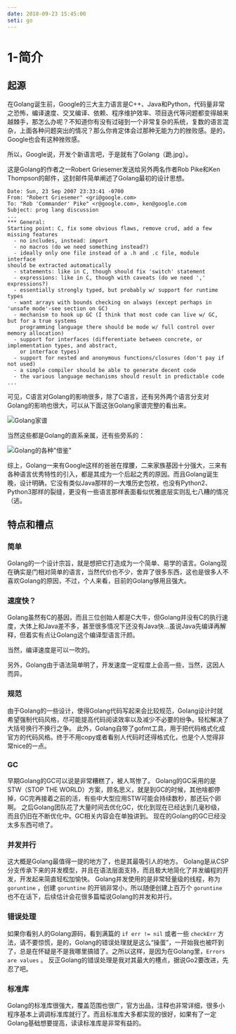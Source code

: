 ```yaml
---
date: 2018-09-23 15:45:00
seti: go
---
```


# 1-简介

## 起源
在Golang诞生前，Google的三大主力语言是C++、Java和Python，代码量非常之恐怖，编译速度、交叉编译、依赖、程序维护效率、项目迭代等问题都变得越来越棘手，那怎么办呢？不知道你有没有过碰到一个非常复杂的系统，复数的语言混杂，上面各种问题突出的情况？那么你肯定体会过那种无能为力的挫败感。是的，Google也会有这种挫败感。

所以，Google说，开发个新语言吧，于是就有了Golang（跪.jpg）。

这是Golang的作者之一Robert Griesemer发送给另外两名作者Rob Pike和Ken Thompson的邮件，这封邮件简单阐述了Golang最初的设计思想。

```
Date: Sun, 23 Sep 2007 23:33:41 -0700
From: "Robert Griesemer" <gri@google.com>
To: "Rob 'Commander' Pike" <r@google.com>, ken@google.com
Subject: prog lang discussion
...
*** General:
Starting point: C, fix some obvious flaws, remove crud, add a few missing features
  - no includes, instead: import
  - no macros (do we need something instead?)
  - ideally only one file instead of a .h and .c file, module interface
should be extracted automatically
  - statements: like in C, though should fix 'switch' statement
  - expressions: like in C, though with caveats (do we need ',' expressions?)
  - essentially strongly typed, but probably w/ support for runtime types
  - want arrays with bounds checking on always (except perhaps in 'unsafe mode'-see section on GC)
  - mechanism to hook up GC (I think that most code can live w/ GC, but for a true systems
    programming language there should be mode w/ full control over memory allocation)
  - support for interfaces (differentiate between concrete, or implementation types, and abstract,
    or interface types)
  - support for nested and anonymous functions/closures (don't pay if not used)
  - a simple compiler should be able to generate decent code
  - the various language mechanisms should result in predictable code
...
```

可见，C语言对Golang的影响很多，除了C语言，还有另外两个语言分支对Golang的影响也很大，可以从下面这张Golang家谱完整的看出来。

![Golang家谱](http://ww1.sinaimg.cn/large/6a43d05fly1fvkj6imcxgj20ls0g3gnt.jpg)

当然这些都是Golang的直系亲属，还有些旁系的：

![Golang的各种"借鉴"](http://ww1.sinaimg.cn/large/6a43d05fly1fvkjeidpcyj20go0e0jse.jpg)

综上，Golang一来有Google这样的爸爸在撑腰，二来家族基因十分强大，三来有各种语言优秀特性的引入，都是其成为一个后起之秀的原因。而且Golang诞生晚，设计明确，它没有类似Java那样的一大堆历史包袱，也没有Python2、Python3那样的裂缝，更没有一些语言那样表面看似优雅底层实则乱七八糟的情况（逃。

## 特点和槽点

### 简单

Golang的一个设计宗旨，就是想把它打造成为一个简单、易学的语言。Golang现在确实是门相对简单的语言，当然代价也不少，舍弃了很多东西，这也是很多人不喜欢Golang的原因，不过，个人来看，目前的Golang够用且强大。

### 速度快？

Golang虽然有C的基因，而且三位创始人都是C大牛，但Golang并没有C的执行速度，大体上和Java差不多，甚至很多情况下还没有Java快...虽说Java先编译再解释，但着实有点让Golang这个编译型语言汗颜。

当然，编译速度是可以一吹的。

另外，Golang由于语法简单明了，开发速度一定程度上会高一些，当然，这因人而异。

### 规范

由于Golang的一些设计，使得Golang代码写起来会比较规范，Golang设计时就希望强制代码风格，尽可能提高代码阅读效率以及减少不必要的纷争。轻松解决了大括号换行不换行之争。
此外，Golang自带了gofmt工具，用于把代码格式化成官方的代码风格。终于不用copy或者看别人代码时还得格式化，也是个人觉得非常nice的一点。

### GC

早期Golang的GC可以说是非常糟糕了，被人骂惨了。
Golang的GC采用的是STW（STOP THE WORLD）方案，顾名思义，就是到GC的时候，其他啥都停掉，GC完再接着之前的活，有些中大型应用STW可能会持续数秒，那还玩个卵啊。
之后Golang团队花了大量时间去优化GC，优化到现在已经达到几毫秒级，而且仍旧在不断优化中。GC相关内容会在单独讲到。
现在的Golang的GC已经没太多东西可喷了。

### 并发并行

这大概是Golang最值得一提的地方了，也是其最吸引人的地方。
Golang是从CSP分支传承下来的并发模型，并且在语法层面支持，而且极大地简化了并发编程的开发，开发起来简直轻松加愉快。
Golang并发使用的是非常轻量级的线程，称为 `goruntine` ，创建 `goruntine` 的开销非常小，所以随便创建上百万个 `goruntine` 也不在话下，后续估计会花很多篇幅说Golang的并发和并行。

### 错误处理

如果你看别人的Golang源码，看到满篇的 `if err != nil` 或者一些 `checkErr` 方法，请不要惊慌，是的，Golang的错误处理就是这么“操蛋”，一开始我也被吓到了，总是在怀疑是不是我哪里搞错了。之所以这样，是因为在Golang里，`Errors are values` 。
反正Golang的错误处理是我对其最大的槽点，据说Go2要改进，先忍了吧。

### 标准库

Golang的标准库很强大，覆盖范围也很广，官方出品，注释也非常详细，很多小程序基本上调调标准库就行了。而且标准库大多都实现的很好，如果有了一定Golang基础想要提高，读读标准库是非常有益的。